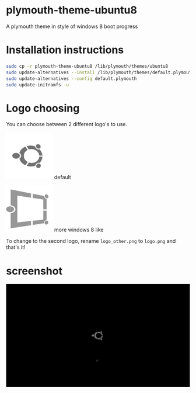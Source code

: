 plymouth-theme-ubuntu8
======================

A plymouth theme in style of windows 8 boot progress

Installation instructions
=========================

```bash
sudo cp -r plymouth-theme-ubuntu8 /lib/plymouth/themes/ubuntu8
sudo update-alternatives --install /lib/plymouth/themes/default.plymouth default.plymouth /lib/plymouth/themes/ubuntu8/ubuntu8.plymouth 100
sudo update-alternatives --config default.plymouth
sudo update-initramfs -u
```
Logo choosing
=============

You can choose between 2 different logo's to use.

![logo1](logo.png) default

![logo2](logo_other.png) more windows 8 like

To change to the second logo, rename `logo_other.png` to `logo.png` and that's it!

screenshot
==========
![screebshot](screenshot.png)
